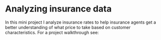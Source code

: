 # Analyzing insurance data

In this mini project I analyze insurance rates to help insurance agents get a better understanding of what price to take based on customer characteristics. 
For a project walkthrough see: 
